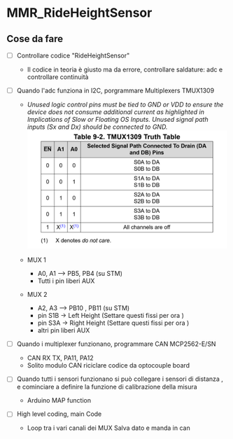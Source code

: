 # MMR_RideHeightSensor

## Cose da fare 
- [ ] Controllare codice "RideHeightSensor"
    - Il codice in teoria è giusto ma da errore, controllare saldature: adc e controllare continuità

- [ ] Quando l'adc funziona in I2C, porgrammare Multiplexers TMUX1309
    - *Unused logic control pins must be tied to GND or VDD to ensure the device does not consume additional current as highlighted in Implications of Slow or Floating OS Inputs. Unused signal path inputs (Sx and Dx) should be connected to GND.*
    ![Table](/MUX%20Control%20Table.png)

    - MUX 1 
        - A0, A1 --> PB5, PB4 (su STM)
        - Tutti i pin liberi AUX
    - MUX 2 
        - A2, A3 --> PB10 , PB11 (su STM)
        - pin S1B -> Left Height (Settare questi fissi per ora )
        - pin S3A -> Right Height (Settare questi fissi per ora )
        - altri pin liberi AUX

- [ ] Quando i multiplexer funzionano, programmare CAN MCP2562-E/SN
    - CAN RX TX, PA11, PA12
    - Solito modulo CAN riciclare codice da optocouple board

- [ ] Quando tutti i sensori funzionano si può collegare i sensori di distanza , e cominciare a definire la funzione di calibrazione della misura
    - Arduino MAP function

- [ ] High level coding, main Code 
    - Loop tra i vari canali dei MUX Salva dato e manda in can
